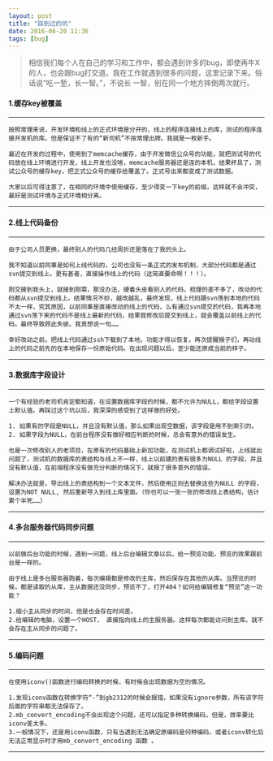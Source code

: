 ```yaml
---
layout: post
title: "踩到过的坑"
date: 2016-06-20 11:36
tags: [bug]
---
```


> 相信我们每个人在自己的学习和工作中，都会遇到许多的bug，即使再牛X的人，也会跟bug打交道。我在工作就遇到很多的问题，这里记录下来。俗话说“吃一堑，长一智。”，不说长 一智，别在同一个地方摔倒两次就行。

#### 1.缓存key被覆盖
---
    按照常理来说，开发环境和线上的正式环境是分开的，线上的程序连接线上的库，测试的程序连接开发机的库。但是保证不了有的“新司机”不按常理出牌。我就是一枚新手。

    最近在开发的过程中，使用到了memcache缓存，由于开发微信公众号的功能，就把测试号的代码放在线上环境进行开发，线上开发也没啥，memcache服务器还是连的本机，结果杯具了，测试公众号的缓存key，把正式公众号的缓存给覆盖了。正式号出来都变成了测试数据。 

    大家以后可得注意了，在相同的环境中使用缓存，至少得变一下key的前缀，这样就不会冲突，最好是测试环境与正式环境相分离。

---

#### 2.线上代码备份
----
    由于公司人员更换，最终别人的代码几经周折还是落在了我的头上。

    我不知道以前同事是如何上线代码的，公司也没有一条正式的发布机制，大部分代码都是通过svn提交到线上。更有甚者，直接操作线上的代码（这简直要命啊！！！）。

    刚交接到我头上，就接到刚需，那没办法，硬着头皮看别人的代码，梳理的差不多了，改动的代码都从svn提交到线上。结果情况不妙，越改越乱，最终发现，线上代码跟svn荡到本地的代码不太一样，究其原因，以前同事是直接改动的线上的代码，么有通过svn提交的代码，我再本地通过svn荡下来的代码不是线上最新的代码，结果我修改后提交到线上，就会覆盖以前线上的代码。最终导致顾此失彼。我真想说一句……

    幸好改动之前，把线上代码通过ssh下载到了本地，功能才得以恢复。再次提醒猴子们，再动线上的代码之前先的在本地保存一份原始代码。在出现问题以后，至少能还原成当前的样子。

----

#### 3.数据库字段设计
----
    一个有经验的老司机肯定都知道，在设置数据库字段的时候，都不允许为NULL，都给字段设置上默认值。再踩过这个坑以后，我深深的感受到了这样做的好处。

    1. 如果有的字段是NULL，并且没有默认值，那么如果出现空数据，该字段是用不到索引的。
    2. 如果字段为NULL，在前台程序没有做好相应判断的时候，总会有意外的错误发生。

    也是一次修改别人的老项目，在原有的代码基础上新加功能，在测试机上都调试好啦，上线就出问题了，测试机的数据库的表结构与线上不一样，线上以前建的表有很多为NULL 的字段，并且没有默认值，在前端程序没有做充分判断的情况下，就报了很多意外的错误。

    解决办法就是，导出线上的表结构到一个文本文件，然后使用正则去替换这些为NULL 的字段，设置为NOT NULL, 然后重新导入到线上库里面。（你也可以一张一张的修改线上表结构，估计累个半死……）

----

#### 4.多台服务器代码同步问题
----
    以前做后台功能的时候，遇到一问题，线上后台编辑文章以后，给一预览功能，预览的效果跟前台是一样的。

    由于线上是多台服务器跑着，每次编辑都是修改的主库，然后保存在其他的从库。当预览的时候，都是读取的从库，主从数据还没同步，预览不了，打开404？如何给编辑修复“预览”这一功能？

    1.缩小主从同步的时间，但是也会存在时间差。
    2.给编辑的电脑，设置一个HOST， 直接指向线上的主服务器。这样每次都能访问到主库。就不会存在主从同步的问题了。

----

#### 5.编码问题
----
    在使用iconv()函数进行编码转换的时候，有时候会出现数据为空的情况。

    1.发现iconv函数在转换字符“-”到gb2312的时候会报错，如果没有ignore参数，所有该字符后面的字符串都无法保存了。
    2.mb_convert_encoding不会出现这个问题，还可以指定多种转换编码，但是，效率要比iconv差太多。
    3.一般情况下，还是用iconv函数，只有当遇到无法确定原编码是何种编码，或者iconv转化后无法正常显示时才用mb_convert_encoding 函数 。
    
----